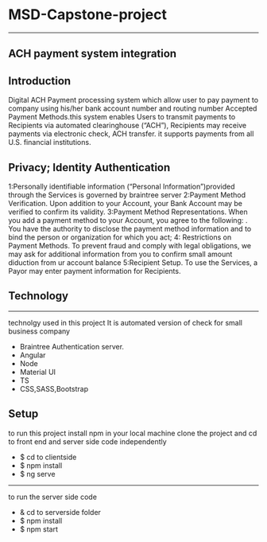 # MSD-Capstone-project
---
## ACH payment system integration
## Introduction
Digital ACH Payment processing system which allow user to pay payment to company using his/her bank account number and routing  number
Accepted Payment Methods.this system enables Users to transmit payments to Recipients via automated clearinghouse (“ACH”), Recipients may receive payments via electronic check,  ACH transfer.
it supports payments from all U.S. financial institutions.
## Privacy; Identity Authentication
1:Personally identifiable information (“Personal Information”)provided through the Services is governed by braintree server
2:Payment Method Verification. Upon addition to your Account, your Bank Account may be verified to confirm its validity.
3:Payment Method Representations. When you add a payment method to your Account, you agree to the following:
   . You have the authority to disclose the payment method information and to bind the person or organization for which you act;
4: Restrictions on Payment Methods. To prevent fraud and comply with legal obligations, we may ask for additional information from you to confirm small amount diduction from ur account balance
5:Recipient Setup. To use the Services, a Payor may enter payment information for Recipients.
## Technology
---
technolgy used in this project
It is automated version of check for small business company 
* Braintree Authentication server.
* Angular
* Node
* Material UI
* TS
* CSS,SASS,Bootstrap


## Setup
to run this project install npm in your local machine 
clone the project and cd to front end and server side code independently
* $ cd to clientside 
* $ npm install
* $ ng serve

---
to run the server side code 
* & cd to serverside folder 
* $ npm install 
* $ npm start
